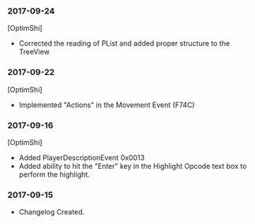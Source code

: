 ### 2017-09-24
[OptimShi]
* Corrected the reading of PList<HousePayment> and added proper structure to the TreeView

### 2017-09-22
[OptimShi]
* Implemented "Actions" in the Movement Event (F74C)

### 2017-09-16
[OptimShi]
* Added PlayerDescriptionEvent 0x0013
* Added ability to hit the "Enter" key in the Highlight Opcode text box to perform the highlight.

### 2017-09-15
* Changelog Created.